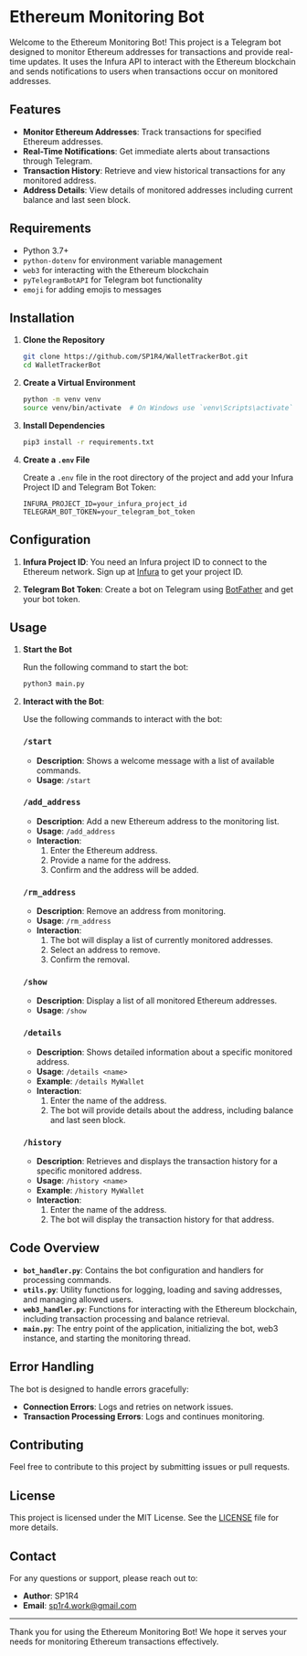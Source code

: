# Ethereum Monitoring Bot

Welcome to the Ethereum Monitoring Bot! This project is a Telegram bot designed to monitor Ethereum addresses for transactions and provide real-time updates. It uses the Infura API to interact with the Ethereum blockchain and sends notifications to users when transactions occur on monitored addresses.

## Features

- **Monitor Ethereum Addresses**: Track transactions for specified Ethereum addresses.
- **Real-Time Notifications**: Get immediate alerts about transactions through Telegram.
- **Transaction History**: Retrieve and view historical transactions for any monitored address.
- **Address Details**: View details of monitored addresses including current balance and last seen block.

## Requirements

- Python 3.7+
- `python-dotenv` for environment variable management
- `web3` for interacting with the Ethereum blockchain
- `pyTelegramBotAPI` for Telegram bot functionality
- `emoji` for adding emojis to messages

## Installation

1. **Clone the Repository**

    ```bash
    git clone https://github.com/SP1R4/WalletTrackerBot.git
    cd WalletTrackerBot
    ```

2. **Create a Virtual Environment**

    ```bash
    python -m venv venv
    source venv/bin/activate  # On Windows use `venv\Scripts\activate`
    ```

3. **Install Dependencies**

    ```bash
    pip3 install -r requirements.txt
    ```

4. **Create a `.env` File**

    Create a `.env` file in the root directory of the project and add your Infura Project ID and Telegram Bot Token:

    ```dotenv
    INFURA_PROJECT_ID=your_infura_project_id
    TELEGRAM_BOT_TOKEN=your_telegram_bot_token
    ```

## Configuration

1. **Infura Project ID**: You need an Infura project ID to connect to the Ethereum network. Sign up at [Infura](https://infura.io/) to get your project ID.

2. **Telegram Bot Token**: Create a bot on Telegram using [BotFather](https://core.telegram.org/bots#botfather) and get your bot token.

## Usage

1. **Start the Bot**

    Run the following command to start the bot:

    ```bash
    python3 main.py
    ```

2. **Interact with the Bot**:

    Use the following commands to interact with the bot:

    ### `/start`

    - **Description**: Shows a welcome message with a list of available commands.
    - **Usage**: `/start`

    ### `/add_address`

    - **Description**: Add a new Ethereum address to the monitoring list.
    - **Usage**: `/add_address`
    - **Interaction**: 
      1. Enter the Ethereum address.
      2. Provide a name for the address.
      3. Confirm and the address will be added.

    ### `/rm_address`

    - **Description**: Remove an address from monitoring.
    - **Usage**: `/rm_address`
    - **Interaction**: 
      1. The bot will display a list of currently monitored addresses.
      2. Select an address to remove.
      3. Confirm the removal.

    ### `/show`

    - **Description**: Display a list of all monitored Ethereum addresses.
    - **Usage**: `/show`

    ### `/details`

    - **Description**: Shows detailed information about a specific monitored address.
    - **Usage**: `/details <name>`
    - **Example**: `/details MyWallet`
    - **Interaction**:
      1. Enter the name of the address.
      2. The bot will provide details about the address, including balance and last seen block.

    ### `/history`

    - **Description**: Retrieves and displays the transaction history for a specific monitored address.
    - **Usage**: `/history <name>`
    - **Example**: `/history MyWallet`
    - **Interaction**:
      1. Enter the name of the address.
      2. The bot will display the transaction history for that address.

## Code Overview

- **`bot_handler.py`**: Contains the bot configuration and handlers for processing commands.
- **`utils.py`**: Utility functions for logging, loading and saving addresses, and managing allowed users.
- **`web3_handler.py`**: Functions for interacting with the Ethereum blockchain, including transaction processing and balance retrieval.
- **`main.py`**: The entry point of the application, initializing the bot, web3 instance, and starting the monitoring thread.

## Error Handling

The bot is designed to handle errors gracefully:
- **Connection Errors**: Logs and retries on network issues.
- **Transaction Processing Errors**: Logs and continues monitoring.

## Contributing

Feel free to contribute to this project by submitting issues or pull requests. 

## License

This project is licensed under the MIT License. See the [LICENSE](LICENSE) file for more details.

## Contact

For any questions or support, please reach out to:

- **Author**: SP1R4
- **Email**: sp1r4.work@gmail.com

---

Thank you for using the Ethereum Monitoring Bot! We hope it serves your needs for monitoring Ethereum transactions effectively.

